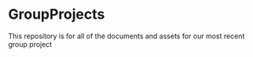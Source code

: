 # GroupProjects
This repository is for all of the documents and assets for our most recent group project
